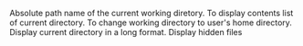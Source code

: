 Absolute path name of the current working diretory.
To display contents list of current directory.
To change working directory to user's home directory.
Display current directory in a long format.
Display hidden files
